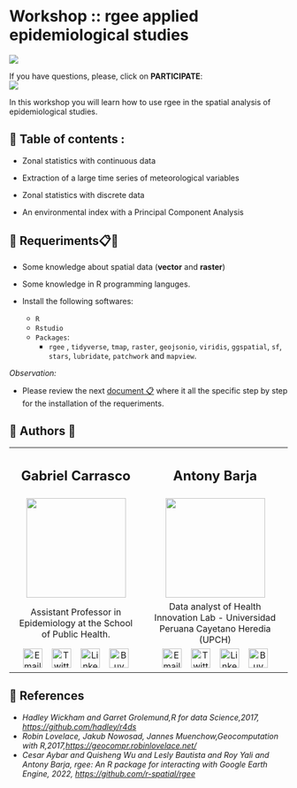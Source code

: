 # **Workshop :: rgee applied epidemiological studies** 

<p>
 <img src="https://api.netlify.com/api/v1/badges/8f03c13e-1145-4998-9b0f-6ba813c4fe3a/deploy-status">
</p>

If you have questions, please, click on **PARTICIPATE**: <br>
[![](https://img.shields.io/badge/discussion-participate-brightgreen?style=for-the-badge&logo=github)](https://github.com/healthinnovation/epi-rgee/discussions/new)

In this workshop you will learn how to use rgee in the spatial analysis of epidemiological studies.
  

## 🔵 **Table of contents :**

- Zonal statistics with continuous data

- Extraction of a large time series of meteorological variables

- Zonal statistics with discrete data

- An environmental index with a Principal Component Analysis


## 🔵 **Requeriments**📋📌

* Some knowledge about spatial data (**vector** and **raster**)

* Some knowledge in R programming languges.

* Install the following softwares:

  * `R`
  * `Rstudio`
  * `Packages`:
    * `rgee` , `tidyverse`, `tmap`, `raster`, `geojsonio`, `viridis`, `ggspatial`, `sf`, `stars`, `lubridate`, `patchwork` and `mapview`.

*Observation:*
 - Please review the next [document 📋](https://healthinnovation.github.io/epi-rgee/) where it all the specific step by step for the installation of the requeriments. 


## 🔵 **Authors** 🏫

<table class="default" align="center">
  
  <tr align="center">
    <td><h2><b>Gabriel Carrasco</b></h2></td>
    <td><h2><b>Antony Barja</b></h2></td>
  </tr>
  
  <tr align="center">
    <td><img src="https://user-images.githubusercontent.com/23284899/151292843-4e69ef1e-288c-403b-a7c7-e5f60fe06cca.png" width='180px' align='center'></td>
    <td><img src="https://user-images.githubusercontent.com/23284899/151292854-47fbdc8b-f947-46ed-8af1-853a3f2d6d30.png" width='180px' align='center'></td>
  </tr>

  <tr align="center">
    <td>Assistant Professor in Epidemiology at the School of Public Health.</td>
    <td>Data analyst of Health Innovation Lab - Universidad Peruana Cayetano Heredia (UPCH)</td>
  </tr>

<tr align="center">
    <td>
      <a href="mailto:gabriel.carrasco@upch.pe"><img border="0" alt="Email" src="https://assets.dryicons.com/uploads/icon/svg/8009/02dc3a5c-6504-4347-85fb-3f510cfecc45.svg" width="35" height="35"></a>&nbsp;&nbsp;&nbsp;
      <a href="https://twitter.com/@Gabc91"><img border="0" alt="Twitter" src="https://assets.dryicons.com/uploads/icon/svg/8385/c23f7ffc-ca8d-4246-8978-ce9f6d5bcc99.svg" width="35" height="35"></a>&nbsp;&nbsp;&nbsp;
      <a href="#"><img border="0" alt="LinkedIn" src="https://assets.dryicons.com/uploads/icon/svg/8337/a347cd89-1662-4421-be90-58e5e8004eae.svg" width="35" height="35"></a>&nbsp;&nbsp;&nbsp;
      <a href="#"><img border="0" alt="BuyMeACoffee" src="https://user-images.githubusercontent.com/23284899/163662071-ad32c5e8-139f-4563-80f6-9fa74959422d.jpg" width="35" height="35"></a>
    </td>
    <td>
      <a href="mailto:antony.barja8@gmail.com"><img border="0" alt="Email" src="https://assets.dryicons.com/uploads/icon/svg/8009/02dc3a5c-6504-4347-85fb-3f510cfecc45.svg" width="35" height="35"></a>&nbsp;&nbsp;&nbsp;
      <a href="https://twitter.com/antony_barja"><img border="0" alt="Twitter" src="https://assets.dryicons.com/uploads/icon/svg/8385/c23f7ffc-ca8d-4246-8978-ce9f6d5bcc99.svg" width="35" height="35"></a>&nbsp;&nbsp;&nbsp;
      <a href="https://www.linkedin.com/in/antonybarja/"><img border="0" alt="LinkedIn" src="https://assets.dryicons.com/uploads/icon/svg/8337/a347cd89-1662-4421-be90-58e5e8004eae.svg" width="35" height="35"></a>&nbsp;&nbsp;&nbsp;
      <a href="https://www.ko-fi.com/ambarja"><img border="0" alt="BuyMeACoffee" src="https://user-images.githubusercontent.com/23284899/163662071-ad32c5e8-139f-4563-80f6-9fa74959422d.jpg" width="35" height="35"></a>
    </td>
  </tr>

</table>

## 🔵 **References**

- *Hadley Wickham and Garret Grolemund,R for data Science,2017, https://github.com/hadley/r4ds*
- *Robin Lovelace, Jakub Nowosad, Jannes Muenchow,Geocomputation with R,2017,https://geocompr.robinlovelace.net/* 
- *Cesar Aybar and Quisheng Wu and Lesly Bautista and Roy Yali and Antony Barja, rgee: An R package for interacting with Google Earth Engine, 2022, https://github.com/r-spatial/rgee*

